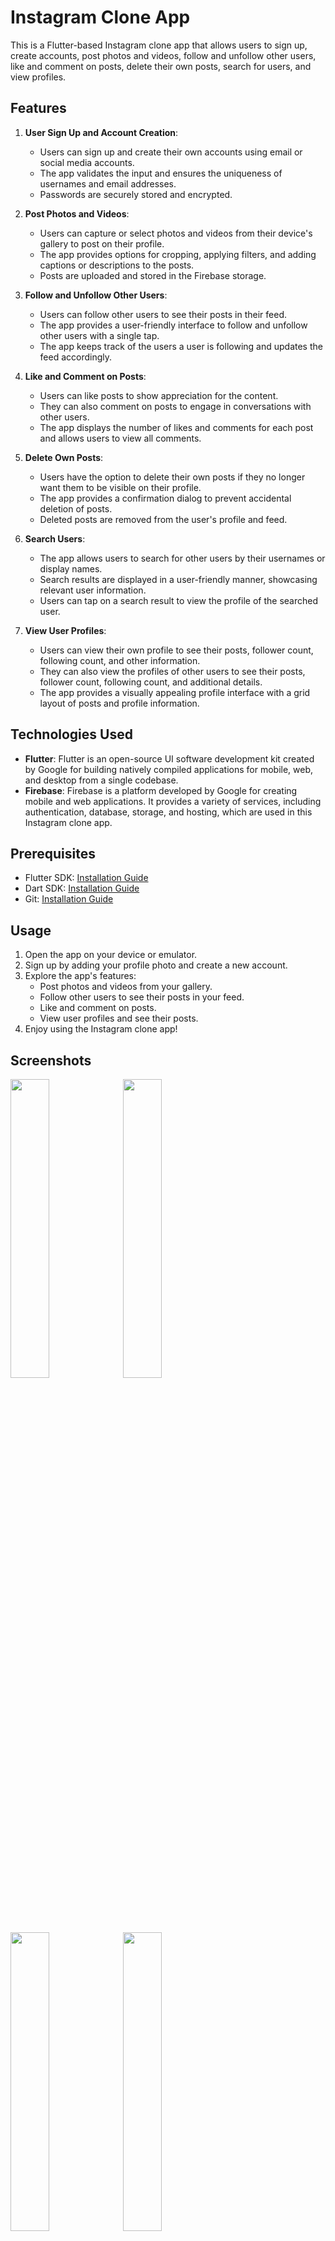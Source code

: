 # Instagram Clone App

This is a Flutter-based Instagram clone app that allows users to sign up, create accounts, post photos and videos, follow and unfollow other users, like and comment on posts, delete their own posts, search for users, and view profiles.

## Features

1. **User Sign Up and Account Creation**:
   - Users can sign up and create their own accounts using email or social media accounts.
   - The app validates the input and ensures the uniqueness of usernames and email addresses.
   - Passwords are securely stored and encrypted.

2. **Post Photos and Videos**:
   - Users can capture or select photos and videos from their device's gallery to post on their profile.
   - The app provides options for cropping, applying filters, and adding captions or descriptions to the posts.
   - Posts are uploaded and stored in the Firebase storage.

3. **Follow and Unfollow Other Users**:
   - Users can follow other users to see their posts in their feed.
   - The app provides a user-friendly interface to follow and unfollow other users with a single tap.
   - The app keeps track of the users a user is following and updates the feed accordingly.

4. **Like and Comment on Posts**:
   - Users can like posts to show appreciation for the content.
   - They can also comment on posts to engage in conversations with other users.
   - The app displays the number of likes and comments for each post and allows users to view all comments.

5. **Delete Own Posts**:
   - Users have the option to delete their own posts if they no longer want them to be visible on their profile.
   - The app provides a confirmation dialog to prevent accidental deletion of posts.
   - Deleted posts are removed from the user's profile and feed.

6. **Search Users**:
   - The app allows users to search for other users by their usernames or display names.
   - Search results are displayed in a user-friendly manner, showcasing relevant user information.
   - Users can tap on a search result to view the profile of the searched user.

7. **View User Profiles**:
   - Users can view their own profile to see their posts, follower count, following count, and other information.
   - They can also view the profiles of other users to see their posts, follower count, following count, and additional details.
   - The app provides a visually appealing profile interface with a grid layout of posts and profile information.

## Technologies Used

- **Flutter**: Flutter is an open-source UI software development kit created by Google for building natively compiled applications for mobile, web, and desktop from a single codebase.
- **Firebase**: Firebase is a platform developed by Google for creating mobile and web applications. It provides a variety of services, including authentication, database, storage, and hosting, which are used in this Instagram clone app.

## Prerequisites
- Flutter SDK: [Installation Guide](https://flutter.dev/docs/get-started/install)
- Dart SDK: [Installation Guide](https://dart.dev/get-dart)
- Git: [Installation Guide](https://git-scm.com/book/en/v2/Getting-Started-Installing-Git)

## Usage
1. Open the app on your device or emulator.
2. Sign up by adding your profile photo and create a new account.
3. Explore the app's features:
    - Post photos and videos from your gallery.
    - Follow other users to see their posts in your feed.
    - Like and comment on posts.
    - View user profiles and see their posts.
4. Enjoy using the Instagram clone app!
## Screenshots 


<img src = "https://github.com/shivang0203/instagram-clone/assets/94477758/7ecf2e00-7275-4d93-92e3-4fb12162535f" height=35% width= 35%>
<img src = "https://github.com/shivang0203/instagram-clone/assets/94477758/717c1496-50e6-44ef-90de-642ecf36ca68" height=35% width= 35%>
<img src = "https://github.com/shivang0203/instagram-clone/assets/94477758/1ee46b4b-e475-4bd2-8d03-820b3428070c" height=35% width= 35%>
<img src = "https://github.com/shivang0203/instagram-clone/assets/94477758/4cbe64ad-218a-47d4-aa95-865f480b687e" height=35% width= 35%>
<img src = "https://github.com/shivang0203/instagram-clone/assets/94477758/267f09fd-db3e-46ff-b080-20ca09ff124a" height=35% width= 35%>
<img src = "https://github.com/shivang0203/instagram-clone/assets/94477758/d66d1610-833d-4915-80c0-d461e2828d3a" height=35% width= 35%>
<img src = "https://github.com/shivang0203/instagram-clone/assets/94477758/fd0e8aec-39f9-4be7-a958-d22647475381" height=35% width= 35%>
<img src = "https://github.com/shivang0203/instagram-clone/assets/94477758/d1d7fcea-5161-4f77-be6d-5c832fe20813" height=35% width= 35%>
<img src = "https://github.com/shivang0203/instagram-clone/assets/94477758/1749ce59-0188-482a-9e5e-bde2b006af7b" height=35% width= 35%>
<img src = "https://github.com/shivang0203/instagram-clone/assets/94477758/a7b655b5-739d-4dd1-ad49-432575fcea08" height=35% width= 35%>
<img src = "https://github.com/shivang0203/instagram-clone/assets/94477758/43f27c31-d9c1-4e2e-81b9-e4f39baf39eb" height=35% width= 35%>
<img src = "https://github.com/shivang0203/instagram-clone/assets/94477758/facd0091-1000-4b53-9da3-55ef049b94dd" height=35% width= 35%>
   



## Contributing

Contributions to the Food Management Website are welcome! If you find any bugs, want to add new features, or enhance existing functionality, please follow these steps:

1. Fork the repository.
2. Create a new branch for your feature or bug fix: `git checkout -b feature/your-feature-name` or `bugfix/your-bug-fix`.
3. Make the necessary changes and commit them.
4. Push your branch to your forked repository.
5. Open a pull request, providing a detailed description of your changes.

## Contact
For any inquiries or support regarding the Food Management Website, please contact us at `shivangbhargava01@gmail.com`.


## Installation
1. Clone the repository:
  ```bash
  - git clone https://github.com/shivang0203/instagram-clone.git

2. Change to the project directory:
  - cd instagram-clone

3. Install the dependencies:
  - flutter pub get

4. Run the app:
  - flutter run
  
  
  
  
  
  
  
  










